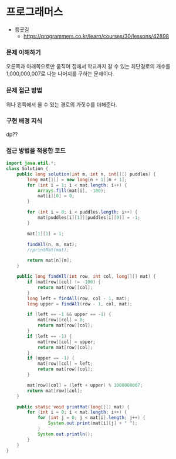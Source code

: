 # 프로그래머스

- 등굣길
    - https://programmers.co.kr/learn/courses/30/lessons/42898
    
### 문제 이해하기
오른쪽과 아래쪽으로만 움직여 집에서 학교까지 갈 수 있는 최단경로의 개수를 1,000,000,007로 나눈 나머지를 구하는 문제이다.

### 문제 접근 방법
위나 왼쪽에서 올 수 있는 경로의 가짓수를 더해준다.

### 구현 배경 지식
dp??

### 접근 방법을 적용한 코드
```java
import java.util.*;
class Solution {
	public long solution(int m, int n, int[][] puddles) {
		long mat[][] = new long[n + 1][m + 1];
		for (int i = 1; i < mat.length; i++) {
			Arrays.fill(mat[i], -100);
			mat[i][0] = 0;
		}

		for (int i = 0; i < puddles.length; i++) {
			mat[puddles[i][1]][puddles[i][0]] = -1;
		}

		mat[1][1] = 1;

		findAll(n, m, mat);
		//printMat(mat);

		return mat[n][m];
	}

	public long findAll(int row, int col, long[][] mat) {
		if (mat[row][col] != -100) {
			return mat[row][col];
		}
		long left = findAll(row, col - 1, mat);
		long upper = findAll(row - 1, col, mat);

		if (left == -1 && upper == -1) {
			mat[row][col] = 0;
			return mat[row][col];
		}
		if (left == -1) {
			mat[row][col] = upper;
			return mat[row][col];
		}
		if (upper == -1) {
			mat[row][col] = left;
			return mat[row][col];
		}

		mat[row][col] = (left + upper) % 1000000007;
		return mat[row][col];
	}

	public static void printMat(long[][] mat) {
		for (int i = 0; i < mat.length; i++) {
			for (int j = 0; j < mat[i].length; j++) {
				System.out.print(mat[i][j] + " ");
			}
			System.out.println();
		}
	}
}
```
